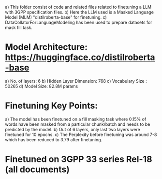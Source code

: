 a) This folder consist of code and related files related to finetuning a LLM with 3GPP specification files. 
b) Here the LLM used is a Masked Language Model (MLM) "distilroberta-base" for finetuning. 
c) DataCollatorForLanguageModeling has been used to prepare datasets for mask fill task.


# Model Architecture: https://huggingface.co/distilroberta-base

a) No. of layers: 6
b) Hidden Layer Dimension: 768
c) Vocabulary Size : 50265
d) Model Size: 82.8M params

# Finetuning Key Points: 

a) The model has been finetuned on a fill masking task where 0.15% of words have been masked from a particular chunk/batch and needs to be predicted by the model.
b) Out of 6 layers, only last two layers were finetuned for 10 epochs.
c) The Perplexity before finetuning was around 7-8 which has been reduced to 3.79 after finetuning.

# Finetuned on 3GPP 33 series Rel-18 (all documents)
